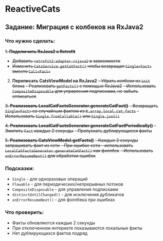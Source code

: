 # ReactiveCats

## Задание: Миграция с колбеков на RxJava2

### Что нужно сделать:

~~1. **Подключить RxJava2 к Retrofit**~~
   - ~~Добавить `retrofit2:adapter-rxjava2` в зависимости~~
   - ~~Изменить `CatsService.getCatFact()` чтобы возвращал `Single<Fact>` вместо `Call<Fact>`~~

2. **Переписать CatsViewModel на RxJava2**
   ~~- Убрать колбеки из `init` блока~~
   ~~- Реализовать `getFacts()` с помощью RxJava2~~
   ~~- Использовать `CompositeDisposable` для управления подписками, не забыть отписаться~~

~~3. **Реализовать LocalCatFactsGenerator.generateCatFact()**~~
   ~~- Возвращать `Single<Fact>` со случайным фактом из `R.array.local_cat_facts`~~
   ~~- Использовать `Single.fromCallable()` или `Single.just()`~~

~~4. **Реализовать LocalCatFactsGenerator.generateCatFactPeriodically()**~~
   ~~- Эмитить `Fact` каждые 2 секунды~~
   ~~- Пропускать дублирующиеся факты~~

~~5. **Реализовать CatsViewModel.getFacts()**~~
   ~~- Каждые 2 секунды запрашивать факт из сети~~
   ~~- При ошибке сети - использовать `LocalCatFactsGenerator.generateCatFact()` как фоллбек~~
   ~~- Использовать `onErrorResumeNext()` для обработки ошибок~~

### Подсказки:
- `Single` - для одноразовых операций
- `Flowable` - для периодических/непрерывных потоков
- `CompositeDisposable` - для управления подписками
- `distinctUntilChanged()` - для исключения дубликатов
- `onErrorResumeNext()` - для фоллбека при ошибках

### Что проверить:
- Факты обновляются каждые 2 секунды
- При отключенном интернете показываются локальные факты
- Нет дублирующихся фактов подряд
